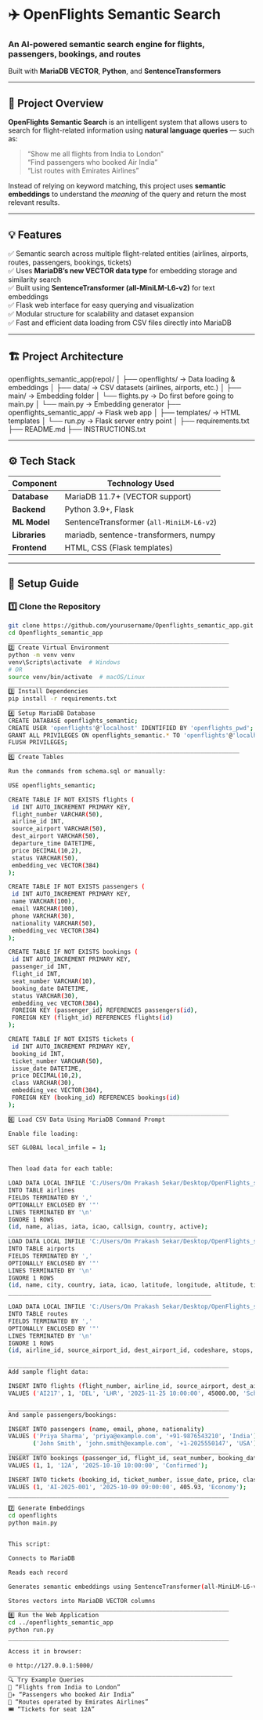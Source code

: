 # ✈️ OpenFlights Semantic Search  
### An AI-powered semantic search engine for flights, passengers, bookings, and routes  
Built with **MariaDB VECTOR**, **Python**, and **SentenceTransformers**

---

## 🧠 Project Overview

**OpenFlights Semantic Search** is an intelligent system that allows users to search for flight-related information using **natural language queries** — such as:

> “Show me all flights from India to London”  
> “Find passengers who booked Air India”  
> “List routes with Emirates Airlines”  

Instead of relying on keyword matching, this project uses **semantic embeddings** to understand the *meaning* of the query and return the most relevant results.

---

## 💡 Features

✅ Semantic search across multiple flight-related entities (airlines, airports, routes, passengers, bookings, tickets)  
✅ Uses **MariaDB’s new VECTOR data type** for embedding storage and similarity search  
✅ Built using **SentenceTransformer (all-MiniLM-L6-v2)** for text embeddings  
✅ Flask web interface for easy querying and visualization  
✅ Modular structure for scalability and dataset expansion  
✅ Fast and efficient data loading from CSV files directly into MariaDB  

---

## 🏗️ Project Architecture
openflights_semantic_app(repo)/
│
├── openflights/ → Data loading & embeddings
│ ├── data/ → CSV datasets (airlines, airports, etc.)
│ ├── main/ → Embedding folder
│ └── flights.py → Do first before going to main.py
│ └── main.py → Embedding generator
├── openflights_semantic_app/ → Flask web app
│ ├── templates/ → HTML templates
│ └── run.py → Flask server entry point
│
├── requirements.txt
├── README.md
├── INSTRUCTIONS.txt




---

## ⚙️ Tech Stack

| Component | Technology Used |
|------------|-----------------|
| **Database** | MariaDB 11.7+ (VECTOR support) |
| **Backend** | Python 3.9+, Flask |
| **ML Model** | SentenceTransformer (`all-MiniLM-L6-v2`) |
| **Libraries** | mariadb, sentence-transformers, numpy |
| **Frontend** | HTML, CSS (Flask templates) |

---

## 🚀 Setup Guide

### 1️⃣ Clone the Repository
```bash
git clone https://github.com/yourusername/Openflights_semantic_app.git
cd Openflights_semantic_app
_______________________________________________________________
2️⃣ Create Virtual Environment
python -m venv venv
venv\Scripts\activate  # Windows
# OR
source venv/bin/activate  # macOS/Linux
_______________________________________________________________
3️⃣ Install Dependencies
pip install -r requirements.txt
_______________________________________________________________
4️⃣ Setup MariaDB Database
CREATE DATABASE openflights_semantic;
CREATE USER 'openflights'@'localhost' IDENTIFIED BY 'openflights_pwd';
GRANT ALL PRIVILEGES ON openflights_semantic.* TO 'openflights'@'localhost';
FLUSH PRIVILEGES;
__________________________________________________________________
5️⃣ Create Tables

Run the commands from schema.sql or manually:

USE openflights_semantic;

CREATE TABLE IF NOT EXISTS flights (
 id INT AUTO_INCREMENT PRIMARY KEY,
 flight_number VARCHAR(50),
 airline_id INT,
 source_airport VARCHAR(50),
 dest_airport VARCHAR(50),
 departure_time DATETIME,
 price DECIMAL(10,2),
 status VARCHAR(50),
 embedding_vec VECTOR(384)
);

CREATE TABLE IF NOT EXISTS passengers (
 id INT AUTO_INCREMENT PRIMARY KEY,
 name VARCHAR(100),
 email VARCHAR(100),
 phone VARCHAR(30),
 nationality VARCHAR(50),
 embedding_vec VECTOR(384)
);

CREATE TABLE IF NOT EXISTS bookings (
 id INT AUTO_INCREMENT PRIMARY KEY,
 passenger_id INT,
 flight_id INT,
 seat_number VARCHAR(10),
 booking_date DATETIME,
 status VARCHAR(30),
 embedding_vec VECTOR(384),
 FOREIGN KEY (passenger_id) REFERENCES passengers(id),
 FOREIGN KEY (flight_id) REFERENCES flights(id)
);

CREATE TABLE IF NOT EXISTS tickets (
 id INT AUTO_INCREMENT PRIMARY KEY,
 booking_id INT,
 ticket_number VARCHAR(50),
 issue_date DATETIME,
 price DECIMAL(10,2),
 class VARCHAR(30),
 embedding_vec VECTOR(384),
 FOREIGN KEY (booking_id) REFERENCES bookings(id)
);
_______________________________________________________________
6️⃣ Load CSV Data Using MariaDB Command Prompt

Enable file loading:

SET GLOBAL local_infile = 1;


Then load data for each table:

LOAD DATA LOCAL INFILE 'C:/Users/Om Prakash Sekar/Desktop/OpenFlights_semantic/data/airlines.csv'
INTO TABLE airlines
FIELDS TERMINATED BY ','
OPTIONALLY ENCLOSED BY '"'
LINES TERMINATED BY '\n'
IGNORE 1 ROWS
(id, name, alias, iata, icao, callsign, country, active);
______________________________________________________
LOAD DATA LOCAL INFILE 'C:/Users/Om Prakash Sekar/Desktop/OpenFlights_semantic/data/airports.csv'
INTO TABLE airports
FIELDS TERMINATED BY ','
OPTIONALLY ENCLOSED BY '"'
LINES TERMINATED BY '\n'
IGNORE 1 ROWS
(id, name, city, country, iata, icao, latitude, longitude, altitude, timezone, dst, tz_database_time_zone);
__________________________________________________________

LOAD DATA LOCAL INFILE 'C:/Users/Om Prakash Sekar/Desktop/OpenFlights_semantic/data/routes.csv'
INTO TABLE routes
FIELDS TERMINATED BY ','
OPTIONALLY ENCLOSED BY '"'
LINES TERMINATED BY '\n'
IGNORE 1 ROWS
(id, airline_id, source_airport_id, dest_airport_id, codeshare, stops, equipment);

_______________________________________________________________
Add sample flight data:

INSERT INTO flights (flight_number, airline_id, source_airport, dest_airport, departure_time, price, status)
VALUES ('AI217', 1, 'DEL', 'LHR', '2025-11-25 10:00:00', 45000.00, 'Scheduled');

_______________________________________________________________
And sample passengers/bookings:

INSERT INTO passengers (name, email, phone, nationality)
VALUES ('Priya Sharma', 'priya@example.com', '+91-9876543210', 'India'),
       ('John Smith', 'john.smith@example.com', '+1-2025550147', 'USA');
_______________________________________________________________
INSERT INTO bookings (passenger_id, flight_id, seat_number, booking_date, status)
VALUES (1, 1, '12A', '2025-10-10 10:00:00', 'Confirmed');

INSERT INTO tickets (booking_id, ticket_number, issue_date, price, class)
VALUES (1, 'AI-2025-001', '2025-10-09 09:00:00', 405.93, 'Economy');
_______________________________________________________________

7️⃣ Generate Embeddings
cd openflights
python main.py


This script:

Connects to MariaDB

Reads each record

Generates semantic embeddings using SentenceTransformer(all-MiniLM-L6-v2)

Stores vectors into MariaDB VECTOR columns
_______________________________________________________________
8️⃣ Run the Web Application
cd ../openflights_semantic_app
python run.py
_______________________________________________________________

Access it in browser:

🌐 http://127.0.0.1:5000/
________________________________________________________________
🔍 Try Example Queries
🧭 “Flights from India to London”
👩‍✈️ “Passengers who booked Air India”
🛫 “Routes operated by Emirates Airlines”
🎟️ “Tickets for seat 12A”

